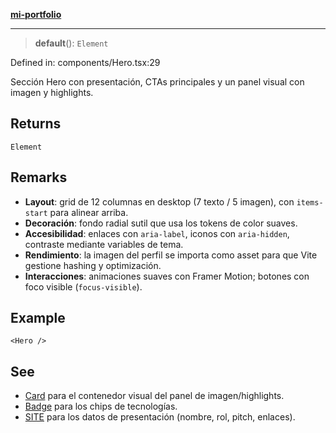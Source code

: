 [**mi-portfolio**](../../../README.md)

***

> **default**(): `Element`

Defined in: components/Hero.tsx:29

Sección Hero con presentación, CTAs principales y un panel visual con imagen y highlights.

## Returns

`Element`

## Remarks

- **Layout**: grid de 12 columnas en desktop (7 texto / 5 imagen), con `items-start` para alinear arriba.
- **Decoración**: fondo radial sutil que usa los tokens de color suaves.
- **Accesibilidad**: enlaces con `aria-label`, iconos con `aria-hidden`, contraste mediante variables de tema.
- **Rendimiento**: la imagen del perfil se importa como asset para que Vite gestione hashing y optimización.
- **Interacciones**: animaciones suaves con Framer Motion; botones con foco visible (`focus-visible`).

## Example

```tsx
<Hero />
```

## See

 - [Card](../../ui/Card/functions/default.md) para el contenedor visual del panel de imagen/highlights.
 - [Badge](../../ui/Badge/functions/default.md) para los chips de tecnologías.
 - [SITE](../../../config/site/variables/SITE.md) para los datos de presentación (nombre, rol, pitch, enlaces).
